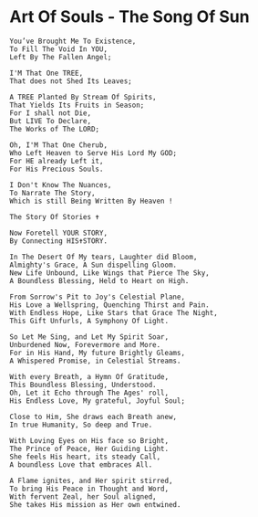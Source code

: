 # Art Of Souls - The Song Of Sun

    You’ve Brought Me To Existence,
    To Fill The Void In YOU,
    Left By The Fallen Angel;

    I'M That One TREE,
    That does not Shed Its Leaves; 

    A TREE Planted By Stream Of Spirits,
    That Yields Its Fruits in Season;
    For I shall not Die,
    But LIVE To Declare,
    The Works of The LORD; 

    Oh, I'M That One Cherub,
    Who Left Heaven to Serve His Lord My GOD; 
    For HE already Left it,
    For His Precious Souls. 

    I Don't Know The Nuances,
    To Narrate The Story,
    Which is still Being Written By Heaven !     

    The Story Of Stories ✝

    Now Foretell YOUR STORY,
    By Connecting HIS✝STORY.

    In The Desert Of My tears, Laughter did Bloom,
    Almighty's Grace, A Sun dispelling Gloom.
    New Life Unbound, Like Wings that Pierce The Sky,
    A Boundless Blessing, Held to Heart on High.
    
    From Sorrow's Pit to Joy's Celestial Plane,
    His Love a Wellspring, Quenching Thirst and Pain.
    With Endless Hope, Like Stars that Grace The Night,
    This Gift Unfurls, A Symphony Of Light.
    
    So Let Me Sing, and Let My Spirit Soar,
    Unburdened Now, Forevermore and More.
    For in His Hand, My future Brightly Gleams,
    A Whispered Promise, in Celestial Streams.
    
    With every Breath, a Hymn Of Gratitude,
    This Boundless Blessing, Understood.
    Oh, Let it Echo through The Ages' roll,
    His Endless Love, My grateful, Joyful Soul;

    Close to Him, She draws each Breath anew,
    In true Humanity, So deep and True.
    
    With Loving Eyes on His face so Bright,
    The Prince of Peace, Her Guiding Light.
    She feels His heart, its steady Call,
    A boundless Love that embraces All.
    
    A Flame ignites, and Her spirit stirred,
    To bring His Peace in Thought and Word,
    With fervent Zeal, her Soul aligned,
    She takes His mission as Her own entwined.
